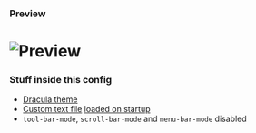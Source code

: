 ### Preview
![Preview](https://github.com/That1M8Head/.emacs.d/raw/main/emacs-screenie.png)
========================================
### Stuff inside this config
+ [Dracula theme](https://draculatheme.com/emacs)
+ [Custom text file](https://github.com/That1M8Head/.emacs.d/blob/main/startup.txt) [loaded on startup](https://github.com/That1M8Head/.emacs.d/blob/main/init.el#L16)
+ `tool-bar-mode`, `scroll-bar-mode` and `menu-bar-mode` disabled
